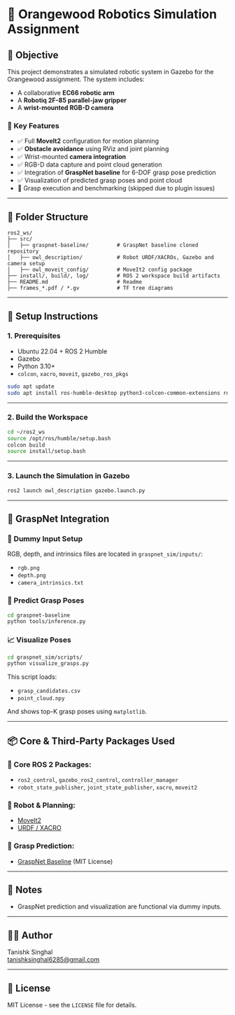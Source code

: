 # 🦉 Orangewood Robotics Simulation Assignment

## 📌 Objective

This project demonstrates a simulated robotic system in Gazebo for the Orangewood assignment. The system includes:
- A collaborative **EC66 robotic arm**
- A **Robotiq 2F-85 parallel-jaw gripper**
- A **wrist-mounted RGB-D camera**

### 🔧 Key Features

- ✅ Full **MoveIt2** configuration for motion planning
- ✅ **Obstacle avoidance** using RViz and joint planning
- ✅ Wrist-mounted **camera integration**
- ✅ RGB-D data capture and point cloud generation
- ✅ Integration of **GraspNet baseline** for 6-DOF grasp pose prediction
- ✅ Visualization of predicted grasp poses and point cloud
- 🚧 Grasp execution and benchmarking (skipped due to plugin issues)

---

## 📁 Folder Structure

```
ros2_ws/
├── src/
│   ├── graspnet-baseline/         # GraspNet baseline cloned repository
│   ├── owl_description/           # Robot URDF/XACROs, Gazebo and camera setup
│   ├── owl_moveit_config/         # MoveIt2 config package
├── install/, build/, log/         # ROS 2 workspace build artifacts
├── README.md                      # Readme 
├── frames_*.pdf / *.gv            # TF tree diagrams 
```

---

## 🚀 Setup Instructions

### 1. Prerequisites

- Ubuntu 22.04 + ROS 2 Humble
- Gazebo
- Python 3.10+
- `colcon`, `xacro`, `moveit`, `gazebo_ros_pkgs`

```bash
sudo apt update
sudo apt install ros-humble-desktop python3-colcon-common-extensions ros-humble-moveit ros-humble-gazebo-ros2-control
```

---

### 2. Build the Workspace

```bash
cd ~/ros2_ws
source /opt/ros/humble/setup.bash
colcon build
source install/setup.bash
```

---

### 3. Launch the Simulation in Gazebo

```bash
ros2 launch owl_description gazebo.launch.py
```

---

## 🎯 GraspNet Integration

### 📸 Dummy Input Setup

RGB, depth, and intrinsics files are located in `graspnet_sim/inputs/`:

- `rgb.png`
- `depth.png`
- `camera_intrinsics.txt`

### 🤖 Predict Grasp Poses

```bash
cd graspnet-baseline
python tools/inference.py 
```

### 📈 Visualize Poses

```bash
cd graspnet_sim/scripts/
python visualize_grasps.py
```

This script loads:
- `grasp_candidates.csv`
- `point_cloud.npy`

And shows top-K grasp poses using `matplotlib`.

---

## 📦 Core & Third-Party Packages Used

### 🔨 Core ROS 2 Packages:
- `ros2_control`, `gazebo_ros2_control`, `controller_manager`
- `robot_state_publisher`, `joint_state_publisher`, `xacro`, `moveit2`

### 🤖 Robot & Planning:
- [MoveIt2](https://moveit.ros.org/)
- [URDF / XACRO](https://wiki.ros.org/xacro)

### 🧠 Grasp Prediction:
- [GraspNet Baseline](https://github.com/NVlabs/graspnet-baseline) (MIT License)

---

## 📌 Notes
- GraspNet prediction and visualization are functional via dummy inputs.

---

## 🧑‍💻 Author

Tanishk Singhal  
tanishksinghal6285@gmail.com

---

## 🧾 License

MIT License - see the `LICENSE` file for details.